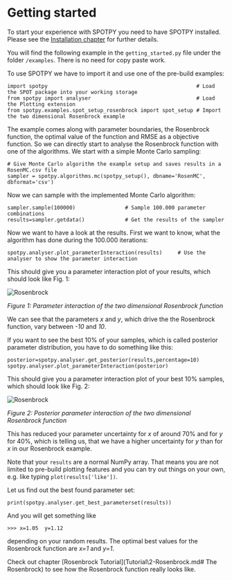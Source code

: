 # Getting started

To start your experience with SPOTPY you need to have SPOTPY installed. Please see the [Installation chapter](index.md#installation) for further details.

You will find the following example in the `getting_started.py` file under the folder `/examples`. There is no need for copy paste work.

To use SPOTPY we have to import it and use one of the pre-build examples:

	import spotpy                                                # Load the SPOT package into your working storage 
	from spotpy import analyser                                  # Load the Plotting extension 
	from spotpy.examples.spot_setup_rosenbrock import spot_setup # Import the two dimensional Rosenbrock example	

The example comes along with parameter boundaries, the Rosenbrock function, the optimal value of the function and RMSE as a objective function.
So we can directly start to analyse the Rosenbrock function with one of the algorithms. We start with a simple Monte Carlo sampling:

	# Give Monte Carlo algorithm the example setup and saves results in a RosenMC.csv file
	sampler = spotpy.algorithms.mc(spotpy_setup(), dbname='RosenMC', dbformat='csv')

Now we can sample with the implemented Monte Carlo algorithm:
		
	sampler.sample(100000)                # Sample 100.000 parameter combinations
	results=sampler.getdata()			  # Get the results of the sampler

Now we want to have a look at the results. First we want to know, what the algorithm has done during the 100.000 iterations:

	spotpy.analyser.plot_parameterInteraction(results)     # Use the analyser to show the parameter interaction
	
This should give you a parameter interaction plot of your results, which should look like Fig. 1:
 
![Rosenbrock](img/rosen_interaction.png)

*Figure 1: Parameter interaction of the two dimensional Rosenbrock function*
 
We can see that the parameters *x* and *y*, which drive the the Rosenbrock function, vary between *-10* and *10*.

If you want to see the best 10% of your samples, which is called posterior parameter distribution, you have to do something like this:

	posterior=spotpy.analyser.get_posterior(results,percentage=10)
	spotpy.analyser.plot_parameterInteraction(posterior) 

This should give you a parameter interaction plot of your best 10% samples, which should look like Fig. 2:
 
![Rosenbrock](img/rosen_interaction_post.png)

*Figure 2: Posterior parameter interaction of the two dimensional Rosenbrock function*

This has reduced your parameter uncertainty for *x* of around 70% and for *y* for 40%, which is telling us, that we have a higher uncertainty for *y* than for *x* in our Rosenbrock example.

Note that your `results` are a normal NumPy array. That means you are not limited to pre-build plotting features and you can try out things on your own, e.g. like typing `plot(results['like'])`.

Let us find out the best found parameter set:

	print(spotpy.analyser.get_best_parameterset(results))
	
And you will get something like

	>>> x=1.05  y=1.12 	

depending on your random results. The optimal best values for the Rosenbrock function are *x=1* and *y=1*.

Check out chapter [Rosenbrock Tutorial](Tutorial\2-Rosenbrock.md# The Rosenbrock) to see how the Rosenbrock function really looks like.
